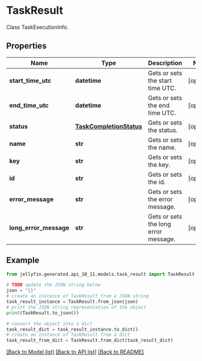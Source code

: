 # TaskResult

Class TaskExecutionInfo.

## Properties

Name | Type | Description | Notes
------------ | ------------- | ------------- | -------------
**start_time_utc** | **datetime** | Gets or sets the start time UTC. | [optional] 
**end_time_utc** | **datetime** | Gets or sets the end time UTC. | [optional] 
**status** | [**TaskCompletionStatus**](TaskCompletionStatus.md) | Gets or sets the status. | [optional] 
**name** | **str** | Gets or sets the name. | [optional] 
**key** | **str** | Gets or sets the key. | [optional] 
**id** | **str** | Gets or sets the id. | [optional] 
**error_message** | **str** | Gets or sets the error message. | [optional] 
**long_error_message** | **str** | Gets or sets the long error message. | [optional] 

## Example

```python
from jellyfin.generated.api_10_11.models.task_result import TaskResult

# TODO update the JSON string below
json = "{}"
# create an instance of TaskResult from a JSON string
task_result_instance = TaskResult.from_json(json)
# print the JSON string representation of the object
print(TaskResult.to_json())

# convert the object into a dict
task_result_dict = task_result_instance.to_dict()
# create an instance of TaskResult from a dict
task_result_from_dict = TaskResult.from_dict(task_result_dict)
```
[[Back to Model list]](README.md#documentation-for-models) [[Back to API list]](README.md#documentation-for-api-endpoints) [[Back to README]](README.md)


